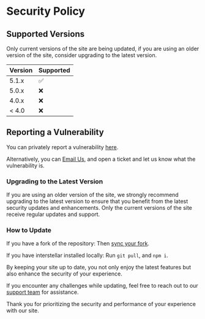 # Security Policy

## Supported Versions

Only current versions of the site are being updated, if you are using an older version of the site, consider upgrading to the latest version. 

| Version | Supported          |
| ------- | ------------------ |
| 5.1.x   | :white_check_mark: |
| 5.0.x   | :x:                |
| 4.0.x   | :x: |
| < 4.0   | :x:                |

## Reporting a Vulnerability

You can privately report a vulnerability [here](https://github.com/TheUnblockedHubOfficial/TheUnblockedHub/security/advisories/new).

Alternatively, you can [Email Us](mailto:mail@theunblockedhub.com), and open a ticket and let us know what the vulnerability is.

### Upgrading to the Latest Version

If you are using an older version of the site, we strongly recommend upgrading to the latest version to ensure that you benefit from the latest security updates and enhancements. Only the current versions of the site receive regular updates and support.

### How to Update

If you have a fork of the repository: 
Then [sync your fork](https://docs.github.com/en/pull-requests/collaborating-with-pull-requests/working-with-forks/syncing-a-fork).

If you have interstellar installed locally: 
Run ``git pull``, and ``npm i``. 


By keeping your site up to date, you not only enjoy the latest features but also enhance the security of your experience.

If you encounter any challenges while updating, feel free to reach out to our [support team](mailto:mail@theunblockedhub.com) for assistance.

Thank you for prioritizing the security and performance of your experience with our site.